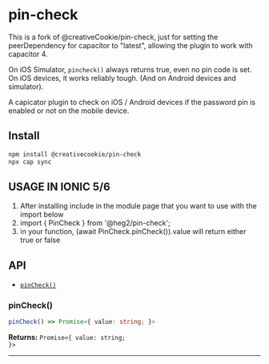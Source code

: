 # pin-check
This is a fork of @creativeCookie/pin-check, just for setting the peerDependency for capacitor to "latest", allowing the plugin to work with capacitor 4.

On iOS Simulator, `pincheck()` always returns true, even no pin code is set. On iOS devices, it works reliably tough. (And on Android devices and simulator).

A capicator plugin to check on iOS / Android devices if the password pin is enabled or not on the mobile device.

## Install

```bash
npm install @creativecookie/pin-check
npx cap sync
```

## USAGE IN IONIC 5/6
1. After installing include in the module page that you want to use with the import below
2. import { PinCheck } from '@heg2/pin-check';
3. in your function, (await PinCheck.pinCheck()).value will return either true or false

## API

<docgen-index>

* [`pinCheck()`](#pincheck)

</docgen-index>

<docgen-api>
<!--Update the source file JSDoc comments and rerun docgen to update the docs below-->

### pinCheck()

```typescript
pinCheck() => Promise<{ value: string; }>
```

**Returns:** <code>Promise&lt;{ value: string; }&gt;</code>

--------------------

</docgen-api>
